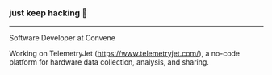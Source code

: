 ### just keep hacking :hammer:

--- 
Software Developer at Convene

Working on TelemetryJet (https://www.telemetryjet.com/), a no-code platform for hardware data collection, analysis, and sharing.
